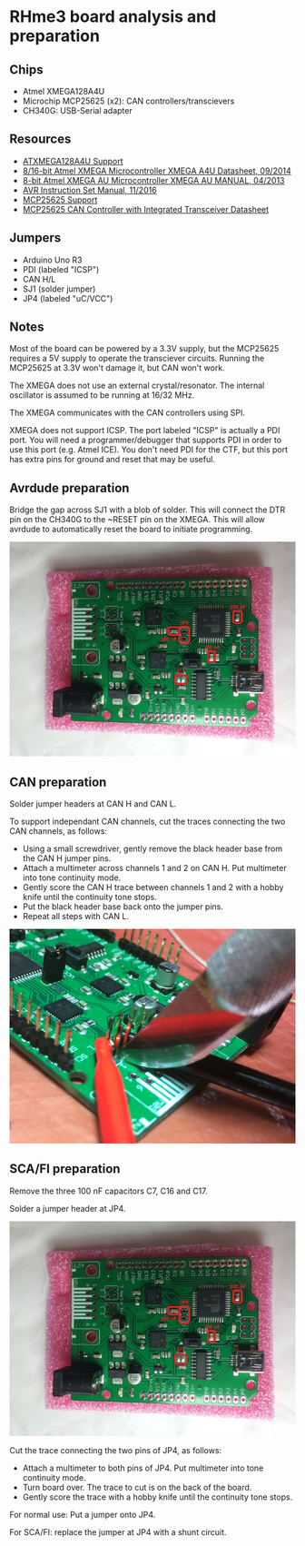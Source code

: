 # RHme3 board analysis and preparation

## Chips

* Atmel XMEGA128A4U
* Microchip MCP25625 (x2): CAN controllers/transcievers
* CH340G: USB-Serial adapter

## Resources

* [ATXMEGA128A4U Support](http://www.microchip.com/wwwproducts/en/ATXMEGA128A4U#1)
* [8/16-bit Atmel XMEGA Microcontroller XMEGA A4U Datasheet, 09/2014](http://ww1.microchip.com/downloads/en/DeviceDoc/Atmel-8387-8-and16-bit-AVR-Microcontroller-XMEGA-A4U_Datasheet.pdf)
* [8-bit Atmel XMEGA AU Microcontroller XMEGA AU MANUAL, 04/2013](http://ww1.microchip.com/downloads/en/DeviceDoc/Atmel-8331-8-and-16-bit-AVR-Microcontroller-XMEGA-AU_Manual.pdf)
* [AVR Instruction Set Manual, 11/2016](http://ww1.microchip.com/downloads/en/DeviceDoc/Atmel-0856-AVR-Instruction-Set-Manual.pdf)
* [MCP25625 Support](http://www.microchip.com/wwwproducts/en/MCP25625#1)
* [MCP25625 CAN Controller with Integrated Transceiver Datasheet](http://ww1.microchip.com/downloads/en/DeviceDoc/20005282B.pdf)

## Jumpers

* Arduino Uno R3
* PDI (labeled "ICSP")
* CAN H/L
* SJ1 (solder jumper)
* JP4 (labeled "uC/VCC")

## Notes

Most of the board can be powered by a 3.3V supply, but the MCP25625 requires a 5V supply to operate the transciever circuits.  Running the MCP25625 at 3.3V won't damage it, but CAN won't work.

The XMEGA does not use an external crystal/resonator.  The internal oscillator is assumed to be running at 16/32 MHz.

The XMEGA communicates with the CAN controllers using SPI.

XMEGA does not support ICSP.  The port labeled "ICSP" is actually a PDI port.  You will need a programmer/debugger that supports PDI in order to use this port (e.g. Atmel ICE).  You don't need PDI for the CTF, but this port has extra pins for ground and reset that may be useful.

## Avrdude preparation

Bridge the gap across SJ1 with a blob of solder.  This will connect the DTR pin on the CH340G to the ~RESET pin on the XMEGA.  This will allow avrdude to automatically reset the board to initiate programming.

![RHme3 board](../Images/rhme3_board.jpg)

## CAN preparation

Solder jumper headers at CAN H and CAN L.

To support independant CAN channels, cut the traces connecting the two CAN channels, as follows:
* Using a small screwdriver, gently remove the black header base from the CAN H jumper pins.
* Attach a multimeter across channels 1 and 2 on CAN H.  Put multimeter into tone continuity mode.
* Gently score the CAN H trace between channels 1 and 2 with a hobby knife until the continuity tone stops.
* Put the black header base back onto the jumper pins.
* Repeat all steps with CAN L.

![Cutting CAN trace](../Images/cutting_can_trace.jpg)

## SCA/FI preparation

Remove the three 100 nF capacitors C7, C16 and C17.

Solder a jumper header at JP4.

![RHme3 board](../Images/rhme3_board.jpg)

Cut the trace connecting the two pins of JP4, as follows:
* Attach a multimeter to both pins of JP4.  Put multimeter into tone continuity mode.
* Turn board over.  The trace to cut is on the back of the board.
* Gently score the trace with a hobby knife until the continuity tone stops.

For normal use: Put a jumper onto JP4.

For SCA/FI: replace the jumper at JP4 with a shunt circuit.
